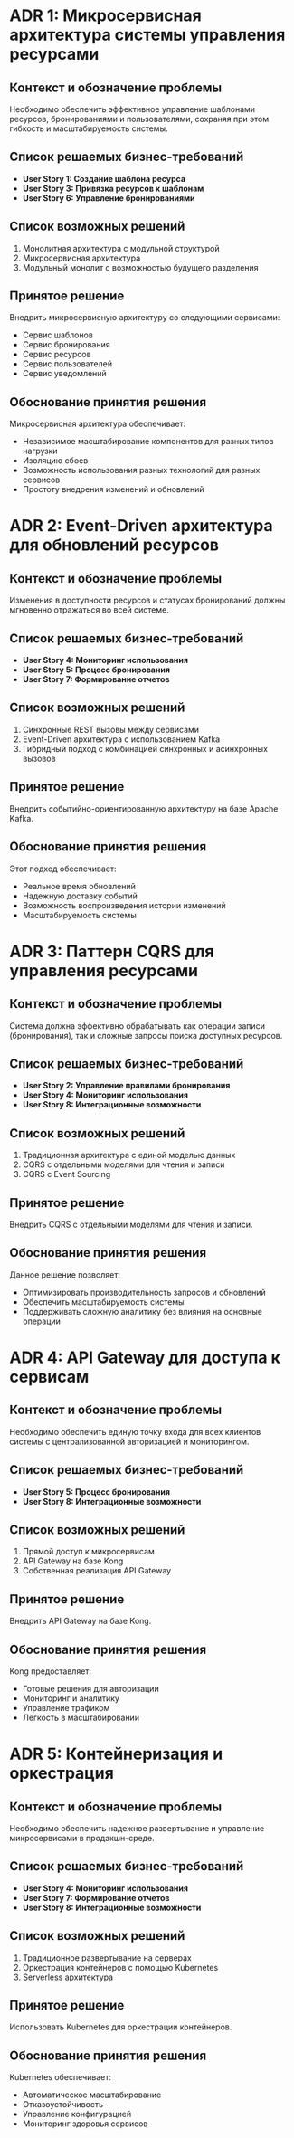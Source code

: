 # ADR 1: Микросервисная архитектура системы управления ресурсами

## Контекст и обозначение проблемы
Необходимо обеспечить эффективное управление шаблонами ресурсов, бронированиями и пользователями, сохраняя при этом гибкость и масштабируемость системы.

## Список решаемых бизнес-требований
- **User Story 1: Создание шаблона ресурса**
- **User Story 3: Привязка ресурсов к шаблонам**
- **User Story 6: Управление бронированиями**

## Список возможных решений
1. Монолитная архитектура с модульной структурой
2. Микросервисная архитектура
3. Модульный монолит с возможностью будущего разделения

## Принятое решение
Внедрить микросервисную архитектуру со следующими сервисами:
- Сервис шаблонов
- Сервис бронирования
- Сервис ресурсов
- Сервис пользователей
- Сервис уведомлений

## Обоснование принятия решения
Микросервисная архитектура обеспечивает:
- Независимое масштабирование компонентов для разных типов нагрузки
- Изоляцию сбоев
- Возможность использования разных технологий для разных сервисов
- Простоту внедрения изменений и обновлений

# ADR 2: Event-Driven архитектура для обновлений ресурсов

## Контекст и обозначение проблемы
Изменения в доступности ресурсов и статусах бронирований должны мгновенно отражаться во всей системе.

## Список решаемых бизнес-требований
- **User Story 4: Мониторинг использования**
- **User Story 5: Процесс бронирования**
- **User Story 7: Формирование отчетов**

## Список возможных решений
1. Синхронные REST вызовы между сервисами
2. Event-Driven архитектура с использованием Kafka
3. Гибридный подход с комбинацией синхронных и асинхронных вызовов

## Принятое решение
Внедрить событийно-ориентированную архитектуру на базе Apache Kafka.

## Обоснование принятия решения
Этот подход обеспечивает:
- Реальное время обновлений
- Надежную доставку событий
- Возможность воспроизведения истории изменений
- Масштабируемость системы

# ADR 3: Паттерн CQRS для управления ресурсами

## Контекст и обозначение проблемы
Система должна эффективно обрабатывать как операции записи (бронирования), так и сложные запросы поиска доступных ресурсов.

## Список решаемых бизнес-требований
- **User Story 2: Управление правилами бронирования**
- **User Story 4: Мониторинг использования**
- **User Story 8: Интеграционные возможности**

## Список возможных решений
1. Традиционная архитектура с единой моделью данных
2. CQRS с отдельными моделями для чтения и записи
3. CQRS с Event Sourcing

## Принятое решение
Внедрить CQRS с отдельными моделями для чтения и записи.

## Обоснование принятия решения
Данное решение позволяет:
- Оптимизировать производительность запросов и обновлений
- Обеспечить масштабируемость системы
- Поддерживать сложную аналитику без влияния на основные операции

# ADR 4: API Gateway для доступа к сервисам

## Контекст и обозначение проблемы
Необходимо обеспечить единую точку входа для всех клиентов системы с централизованной авторизацией и мониторингом.

## Список решаемых бизнес-требований
- **User Story 5: Процесс бронирования**
- **User Story 8: Интеграционные возможности**

## Список возможных решений
1. Прямой доступ к микросервисам
2. API Gateway на базе Kong
3. Собственная реализация API Gateway

## Принятое решение
Внедрить API Gateway на базе Kong.

## Обоснование принятия решения
Kong предоставляет:
- Готовые решения для авторизации
- Мониторинг и аналитику
- Управление трафиком
- Легкость в масштабировании

# ADR 5: Контейнеризация и оркестрация

## Контекст и обозначение проблемы
Необходимо обеспечить надежное развертывание и управление микросервисами в продакшн-среде.

## Список решаемых бизнес-требований
- **User Story 4: Мониторинг использования**
- **User Story 7: Формирование отчетов**
- **User Story 8: Интеграционные возможности**

## Список возможных решений
1. Традиционное развертывание на серверах
2. Оркестрация контейнеров с помощью Kubernetes
3. Serverless архитектура

## Принятое решение
Использовать Kubernetes для оркестрации контейнеров.

## Обоснование принятия решения
Kubernetes обеспечивает:
- Автоматическое масштабирование
- Отказоустойчивость
- Управление конфигурацией
- Мониторинг здоровья сервисов